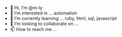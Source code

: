- 👋 Hi, I’m @m-ly
- 👀 I’m interested in ... automation
- 🌱 I’m currently learning ... ruby, html, sql, javascript 
- 💞️ I’m looking to collaborate on ...
- 📫 How to reach me ...

<!---
m-ly/m-ly is a ✨ special ✨ repository because its `README.md` (this file) appears on your GitHub profile.
You can click the Preview link to take a look at your changes.
--->
